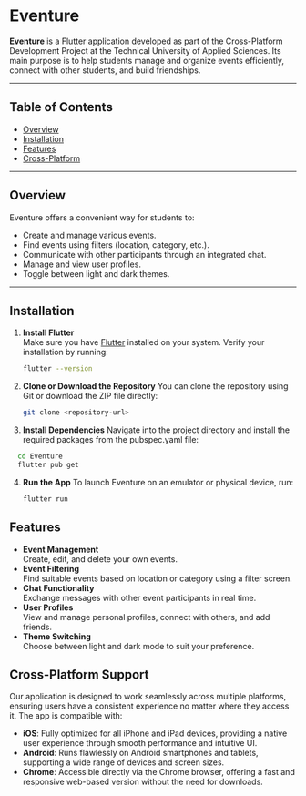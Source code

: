 # Eventure

**Eventure** is a Flutter application developed as part of the Cross-Platform Development Project at the Technical University of Applied Sciences. Its main purpose is to help students manage and organize events efficiently, connect with other students, and build friendships.

---

## Table of Contents

- [Overview](#overview)
- [Installation](#installation)
- [Features](#features)
- [Cross-Platform](#cross-platform-support)

---

## Overview

Eventure offers a convenient way for students to:

- Create and manage various events.
- Find events using filters (location, category, etc.).
- Communicate with other participants through an integrated chat.
- Manage and view user profiles.
- Toggle between light and dark themes.

---

## Installation

1. **Install Flutter**  
   Make sure you have [Flutter](https://docs.flutter.dev/get-started/install) installed on your system. Verify your installation by running:
   ```bash
   flutter --version
   ```
2. **Clone or Download the Repository**
   You can clone the repository using Git or download the ZIP file directly:
    ```bash
    git clone <repository-url>   
    ```

3. **Install Dependencies**
   Navigate into the project directory and install the required packages from the pubspec.yaml file:
  ```bash
    cd Eventure
    flutter pub get   
  ```
4. **Run the App**
   To launch Eventure on an emulator or physical device, run:
    ```bash
    flutter run   
    ```

## Features

- **Event Management**  
  Create, edit, and delete your own events.
- **Event Filtering**  
  Find suitable events based on location or category using a filter screen.
- **Chat Functionality**  
  Exchange messages with other event participants in real time.
- **User Profiles**  
  View and manage personal profiles, connect with others, and add friends.
- **Theme Switching**  
  Choose between light and dark mode to suit your preference.

## Cross-Platform Support

Our application is designed to work seamlessly across multiple platforms, ensuring users have a consistent experience no matter where they access it. The app is compatible with:

- **iOS**: Fully optimized for all iPhone and iPad devices, providing a native user experience through smooth performance and intuitive UI.
- **Android**: Runs flawlessly on Android smartphones and tablets, supporting a wide range of devices and screen sizes.
- **Chrome**: Accessible directly via the Chrome browser, offering a fast and responsive web-based version without the need for downloads.
